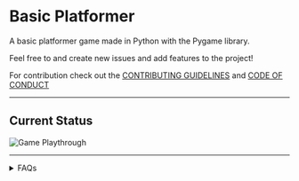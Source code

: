 # Basic Platformer

A basic platformer game made in Python with the Pygame library.

Feel free to and create new issues and add features to the project!

For contribution check out the [CONTRIBUTING GUIDELINES](/CONTRIBUTING.md) and [CODE OF CONDUCT](/CODE_OF_CONDUCT.md)

---

## Current Status

![Game Playthrough](https://i.imgur.com/mZ3prq8.gif)


---

<details>
  <summary>FAQs</summary>
  <br />
  <b>Q. Why is the name 'basic-platformer'?</b>
  
  A: It isn't the best name for the game, I agree. But given that there's no story line and I couldn't think of what to call it, 
  I just decided to call it what it literally is, a 'basic-platformer' game
  
  ---
  
  <b>Q: What's the plot of the game?</b>
  
  A: So far, it's just hero killing monsters and reaching end of level to win. 
  If you come up with a better storyline for the game, please add it here!
  
  ---
  
  <b>Q: Why did you make the game open-source? / What do I gain by contributing?</b>
  
  A: I'm not too keen about game-dev but as it turns out making a game like this was a really good refresher for the OOP concepts in Python. 
  I decided to make this open-source because currently Hacktoberfest 2021 is going on, and I thought of being a maintainer this time!
  I hope by contributing, you get a little better understanding of how git, GitHub & open-source projects work. Not to mention, Python, OOP and Pygame too!
  
</details>
